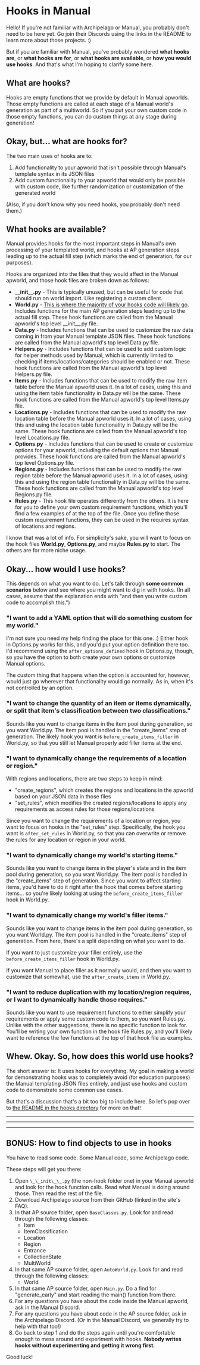 # Hooks in Manual
Hello! If you're not familiar with Archipelago or Manual, you probably don't need to be here yet. Go join their Discords using the links in the README to learn more about those projects. :)

But if you are familiar with Manual, you've probably wondered **what hooks are**, or **what hooks are for**, or **what hooks are available**, or **how you would use hooks**. And that's what I'm hoping to clarify some here.

## What are hooks?
Hooks are empty functions that we provide by default in Manual apworlds. Those empty functions are called at each stage of a Manual world's generation as part of a multiworld. So if you put your own custom code in those empty functions, you can do custom things at any stage during generation!

## Okay, but... what are hooks for?
The two main uses of hooks are to:

1. Add functionality to your apworld that isn't possible through Manual's template syntax in its JSON files
2. Add custom functionality to your apworld that would only be possible with custom code, like further randomization or customization of the generated world

(Also, if you don't know why you need hooks, you probably don't need them.)

## What hooks are available?
Manual provides hooks for the most important steps in Manual's own processing of your templated world, and hooks at AP generation steps leading up to the actual fill step (which marks the end of generation, for our purposes).

Hooks are organized into the files that they would affect in the Manual apworld, and those hook files are broken down as follows:

- **\_\_init\_\_.py** - This is typically unused, but can be useful for code that should run on world import. Like registering a custom client.
- **World.py** - <ins>This is where the majority of your hooks code will likely go</ins>. Includes functions for the main AP generation steps leading up to the actual fill step. These hook functions are called from the Manual apworld's top level \_\_init\_\_.py file.
- **Data.py** - Includes functions that can be used to customize the raw data coming in from your Manual template JSON files. These hook functions are called from the Manual apworld's top level Data.py file.
- **Helpers.py** - Includes functions that can be used to add custom logic for helper methods used by Manual, which is currently limited to checking if items/locations/categories should be enabled or not. These hook functions are called from the Manual apworld's top level Helpers.py file.
- **Items.py** - Includes functions that can be used to modify the raw item table before the Manual apworld uses it. In a lot of cases, using this and using the item table functionality in Data.py will be the same. These hook functions are called from the Manual apworld's top level Items.py file.
- **Locations.py** - Includes functions that can be used to modify the raw location table before the Manual apworld uses it. In a lot of cases, using this and using the location table functionality in Data.py will be the same. These hook functions are called from the Manual apworld's top level Locations.py file.
- **Options.py** - Includes functions that can be used to create or customize options for your apworld, including the default options that Manual provides. These hook functions are called from the Manual apworld's top level Options.py file.
- **Regions.py** - Includes functions that can be used to modify the raw region table before the Manual apworld uses it. In a lot of cases, using this and using the region table functionality in Data.py will be the same. These hook functions are called from the Manual apworld's top level Regions.py file.
- **Rules.py** - This hook file operates differently from the others. It is here for you to define your own custom requirement functions, which you'll find a few examples of at the top of the file. Once you define those custom requirement functions, they can be used in the requires syntax of locations and regions.

I know that was a lot of info. For simplicity's sake, you will want to focus on the hook files **World.py**, **Options.py**, and maybe **Rules.py** to start. The others are for more niche usage.

## Okay... how would I use hooks?
This depends on what you want to do. Let's talk through **some common scenarios** below and see where you might want to dig in with hooks. (In all cases, assume that the explanation ends with "and then you write custom code to accomplish this.")

### "I want to add a YAML option that will do something custom for my world."
I'm not sure you need my help finding the place for this one. :) Either hook in Options.py works for this, and you'd put your option definition there too. I'd recommend using the `after_options_defined` hook in Options.py, though, so you have the option to both create your own options or customize Manual options.

The custom thing that happens when the option is accounted for, however, would just go wherever that functionality would go normally. As in, when it's not controlled by an option.

### "I want to change the quantity of an item or items dynamically, or split that item's classification between two classifications."
Sounds like you want to change items in the item pool during generation, so you want World.py. The item pool is handled in the "create_items" step of generation. The likely hook you want is `before_create_items_filler` in World.py, so that you still let Manual properly add filler items at the end.

### "I want to dynamically change the requirements of a location or region."
With regions and locations, there are two steps to keep in mind:
- "create_regions", which creates the regions and locations in the apworld based on your JSON data in those files
- "set_rules", which modifies the created regions/locations to apply any requirements as access rules for those regions/locations

Since you want to change the requirements of a location or region, you want to focus on hooks in the "set_rules" step. Specifically, the hook you want is `after_set_rules` in World.py, so that you can overwrite or remove the rules for any location or region in your world.

### "I want to dynamically change my world's starting items."
Sounds like you want to change items in the player's state and in the item pool during generation, so you want World.py. The item pool is handled in the "create_items" step of generation. Since you want to affect starting items, you'd have to do it right after the hook that comes before starting items... so you're likely looking at using the `before_create_items_filler` hook in World.py.

### "I want to dynamically change my world's filler items."
Sounds like you want to change items in the item pool during generation, so you want World.py. The item pool is handled in the "create_items" step of generation.  From here, there's a split depending on what you want to do. 

If you want to just customize your filler entirely, use the `before_create_items_filler` hook in World.py. 

If you want Manual to place filler as it normally would, and then you want to customize that somewhat, use the `after_create_items` in World.py.

### "I want to reduce duplication with my location/region requires, or I want to dynamically handle those requires."
Sounds like you want to use requirement functions to either simplify your requirements or apply some custom code to them, so you want Rules.py. Unlike with the other suggestions, there is no specific function to look for. You'll be writing your own function in the hook file Rules.py, and you'll likely want to reference the few functions at the top of that hook file as examples.

## Whew. Okay. So, how does this world use hooks?
The short answer is: It uses hooks for everything. My goal in making a world for demonstrating hooks was to completely avoid (for education purposes) the Manual templating JSON files entirely, and just use hooks and custom code to demonstrate some common use cases.

But that's a discussion that's a bit too big to include here. So let's pop over to [the README in the hooks directory](manual_pokemontcgages_fuzzy/hooks/README.md) for more on that!

---
---
---

## BONUS: How to find objects to use in hooks
You have to read some code. Some Manual code, some Archipelago code.

These steps will get you there:

1. Open `\_\_init\_\_.py` (the non-hook folder one) in your Manual apworld and look for the hook function calls. Read what Manual is doing around those. Then read the rest of the file.
2. Download Archipelago source from their GitHub (linked in the site's FAQ).
3. In that AP source folder, open `BaseClasses.py`. Look for and read through the following classes:
    - Item
    - ItemClassification
    - Location
    - Region
    - Entrance
    - CollectionState
    - MultiWorld
4. In that same AP source folder, open `AutoWorld.py`. Look for and read through the following classes:
    - World
5. In that same AP source folder, open `Main.py`. Do a find for "generate_early" and start reading the main() function from there.
6. For any questions you have about the code inside the Manual apworld, ask in the Manual Discord.
7. For any questions you have about code in the AP source folder, ask in the Archipelago Discord. (Or in the Manual Discord, we generally try to help with that too!)
8. Go back to step 1 and do the steps again until you're comfortable enough to mess around and experiment with hooks. **Nobody writes hooks without experimenting and getting it wrong first.**

Good luck!

